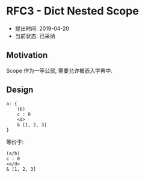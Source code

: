 RFC3 - Dict Nested Scope
========================

- 提出时间: 2019-04-20
- 当前状态: 已采纳

## Motivation
Scope 作为一等公民, 需要允许被嵌入字典中.

## Design

```arc
a: {
	(b)
	c : 0
	<d>
	& [1, 2, 3]
}
```

等价于:

```arc
(a/b)
c : 0
<a/d>
& [1, 2, 3]
```